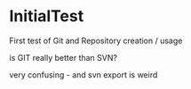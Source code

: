 # InitialTest
First test of Git and Repository creation / usage

is GIT really better than SVN?

very confusing - and svn export is weird